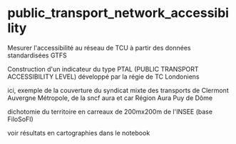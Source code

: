 # public_transport_network_accessibility

Mesurer l'accessibilité au réseau de TCU à partir des données standardisées GTFS

Construction d'un indicateur du type PTAL (PUBLIC TRANSPORT ACCESSIBILITY LEVEL) développé par la régie de TC Londoniens

ici, exemple de la couverture du syndicat mixte des transports de Clermont Auvergne Métropole, de la sncf aura et car Région Aura Puy de Dôme

dichotomie du territoire en carreaux de 200mx200m de l'INSEE (base FiloSoFI)

voir résultats en cartographies dans le notebook




